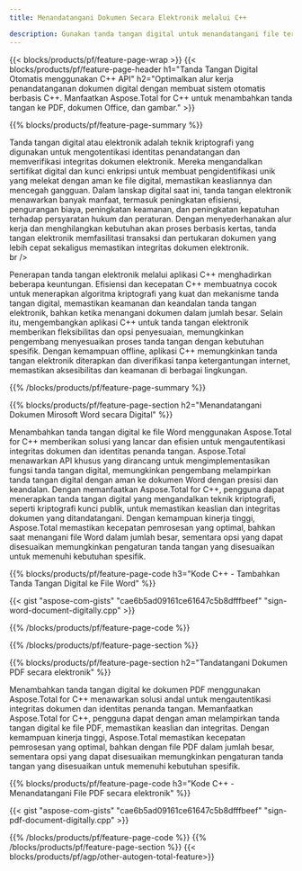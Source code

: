 ```yaml
---
title: Menandatangani Dokumen Secara Elektronik melalui C++ 

description: Gunakan tanda tangan digital untuk menandatangani file termasuk Microsoft Word, Excel, PowerPoint, PDF, dan Gambar melalui aplikasi C++ Anda. Tambahkan tanda tangan elektronik online melalui aplikasi.
---
```


{{< blocks/products/pf/feature-page-wrap >}}
{{< blocks/products/pf/feature-page-header h1="Tanda Tangan Digital Otomatis menggunakan C++ API" h2="Optimalkan alur kerja penandatanganan dokumen digital dengan membuat sistem otomatis berbasis C++. Manfaatkan Aspose.Total for C++ untuk menambahkan tanda tangan ke PDF, dokumen Office, dan gambar." >}}

{{% blocks/products/pf/feature-page-summary %}}

Tanda tangan digital atau elektronik adalah teknik kriptografi yang digunakan untuk mengotentikasi identitas penandatangan dan memverifikasi integritas dokumen elektronik. Mereka mengandalkan sertifikat digital dan kunci enkripsi untuk membuat pengidentifikasi unik yang melekat dengan aman ke file digital, memastikan keasliannya dan mencegah gangguan. Dalam lanskap digital saat ini, tanda tangan elektronik menawarkan banyak manfaat, termasuk peningkatan efisiensi, pengurangan biaya, peningkatan keamanan, dan peningkatan kepatuhan terhadap persyaratan hukum dan peraturan. Dengan menyederhanakan alur kerja dan menghilangkan kebutuhan akan proses berbasis kertas, tanda tangan elektronik memfasilitasi transaksi dan pertukaran dokumen yang lebih cepat sekaligus memastikan integritas dokumen elektronik. <br /> br />

Penerapan tanda tangan elektronik melalui aplikasi C++ menghadirkan beberapa keuntungan. Efisiensi dan kecepatan C++ membuatnya cocok untuk menerapkan algoritma kriptografi yang kuat dan mekanisme tanda tangan digital, memastikan keamanan dan keandalan tanda tangan elektronik, bahkan ketika menangani dokumen dalam jumlah besar. Selain itu, mengembangkan aplikasi C++ untuk tanda tangan elektronik memberikan fleksibilitas dan opsi penyesuaian, memungkinkan pengembang menyesuaikan proses tanda tangan dengan kebutuhan spesifik. Dengan kemampuan offline, aplikasi C++ memungkinkan tanda tangan elektronik diterapkan dan diverifikasi tanpa ketergantungan internet, memastikan aksesibilitas dan keamanan di berbagai lingkungan. 

{{% /blocks/products/pf/feature-page-summary  %}}

{{% blocks/products/pf/feature-page-section  h2="Menandatangani Dokumen Mirosoft Word secara Digital" %}}

Menambahkan tanda tangan digital ke file Word menggunakan Aspose.Total for C++ memberikan solusi yang lancar dan efisien untuk mengautentikasi integritas dokumen dan identitas penanda tangan. Aspose.Total menawarkan API khusus yang dirancang untuk mengimplementasikan fungsi tanda tangan digital, memungkinkan pengembang melampirkan tanda tangan digital dengan aman ke dokumen Word dengan presisi dan keandalan. Dengan memanfaatkan Aspose.Total for C++, pengguna dapat menerapkan tanda tangan digital yang mengandalkan teknik kriptografi, seperti kriptografi kunci publik, untuk memastikan keaslian dan integritas dokumen yang ditandatangani. Dengan kemampuan kinerja tinggi, Aspose.Total memastikan kecepatan pemrosesan yang optimal, bahkan saat menangani file Word dalam jumlah besar, sementara opsi yang dapat disesuaikan memungkinkan pengaturan tanda tangan yang disesuaikan untuk memenuhi kebutuhan spesifik. 

{{% blocks/products/pf/feature-page-code h3="Kode C++ - Tambahkan Tanda Tangan Digital ke File Word" %}}

{{< gist "aspose-com-gists" "cae6b5ad09161ce61647c5b8dfffbeef" "sign-word-document-digitally.cpp" >}}

{{% /blocks/products/pf/feature-page-code  %}}

{{% /blocks/products/pf/feature-page-section %}}

{{% blocks/products/pf/feature-page-section  h2="Tandatangani Dokumen PDF secara elektronik" %}}

Menambahkan tanda tangan digital ke dokumen PDF menggunakan Aspose.Total for C++ menawarkan solusi andal untuk mengautentikasi integritas dokumen dan identitas penanda tangan.  Memanfaatkan Aspose.Total for C++, pengguna dapat dengan aman melampirkan tanda tangan digital ke file PDF, memastikan keaslian dan integritas. Dengan kemampuan kinerja tinggi, Aspose.Total memastikan kecepatan pemrosesan yang optimal, bahkan dengan file PDF dalam jumlah besar, sementara opsi yang dapat disesuaikan memungkinkan pengaturan tanda tangan yang disesuaikan untuk memenuhi kebutuhan spesifik.

{{% blocks/products/pf/feature-page-code h3="Kode C++ - Menandatangani File PDF secara elektronik" %}}

{{< gist "aspose-com-gists" "cae6b5ad09161ce61647c5b8dfffbeef" "sign-pdf-document-digitally.cpp" >}}

{{% /blocks/products/pf/feature-page-code  %}}
{{% /blocks/products/pf/feature-page-section %}}
{{< blocks/products/pf/agp/other-autogen-total-feature>}}